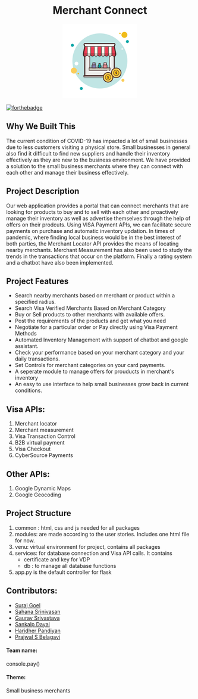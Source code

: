 <h1 align ="center">Merchant Connect</h1>
<p align="center">
<img src="common/img/shop.png"/>
 </p>

[![forthebadge](https://forthebadge.com/images/badges/made-with-python.svg)](https://forthebadge.com)

## Why We Built This
The current condition of COVID-19 has impacted a lot of small businesses due to less customers visiting a physical store. 
Small businesses in general also find it difficult to find new suppliers and handle their inventory effectively as they
are new to the business environment. 
We have provided a solution to the small business merchants where they can connect with each other and manage their business effectively.

## Project Description 
Our web application provides a portal that can connect merchants that are looking for products to buy and to sell with each other and proactively manage their inventory as well as advertise themselves through the help of offers on their prodcuts. Using VISA Payment APIs, we can facilitate secure payments on purchase and automatic inventory updation. In times of pandemic, where finding local business would be in the best interest of both parties, the Merchant Locator API provides the means of locating nearby merchants. Merchant Measurement has also been used to study the trends in the transactions that occur on the platform. Finally a rating system and a chatbot have also been implemented.

## Project Features 
* Search nearby merchants based on merchant or product within a specified radius.
* Search Visa Verified Merchants Based on Merchant Category
* Buy or Sell products to other merchants with available offers.
* Post the requirements of the products and get what you need
* Negotiate for a particular order or Pay directly using Visa Payment Methods
* Automated Inventory Management with support of chatbot and google assistant.
* Check your performance based on your merchant category and your daily transactions.
* Set Controls for merchant categories on your card payments.
* A seperate module to manage offers for prouducts in merchant's inventory
* An easy to use interface to help small businesses grow back in current conditions.


## Visa APIs: 
1. Merchant locator
2. Merchant measurement 
3. Visa Transaction Control 
4. B2B virtual payment 
5. Visa Checkout
6. CyberSource Payments

## Other APIs:
1. Google Dynamic Maps
2. Google Geocoding



## Project Structure ##
1. common : html, css and js needed for all packages
2. modules: are made according to the user stories. Includes one html file for now.
3. venu: virtual environment for project, contains all packages
4. services: for database connection and Visa API calls. It contains
    - certificate and key for VDP
    - db : to manage all database functions 
5. app.py is the default controller for flask


## Contributors:
* [Suraj Goel](https://github.com/suraj-goel/)
* [Sahana Srinivasan](https://github.com/sahana63)
* [Gaurav Srivastava](https://github.com/gaurav3210)
* [Sankalp Dayal](https://github.com/sankalpdayal5)
* [Haridher Pandiyan](https://github.com/haridher21)
* [Prajwal S Belagavi](https://github.com/prajwal27)

#### __Team name:__ 
console.pay() 
#### __Theme:__
Small business merchants

